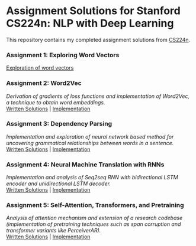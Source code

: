 # Assignment Solutions for Stanford CS224n: NLP with Deep Learning
 
This repository contains my completed assignment solutions from [CS224n](https://web.stanford.edu/class/cs224n/).

### Assignment 1: Exploring Word Vectors
[Exploration of word vectors](https://github.com/parmarkrish/cs224n/blob/main/a1/exploring_word_vectors.ipynb)

### Assignment 2: Word2Vec
*Derivation of gradients of loss functions and implementation of Word2Vec, a technique to obtain word embeddings.* \
[Written Solutions](https://github.com/parmarkrish/cs224n/blob/main/a2_written/a2_written.pdf) | [Implementation](https://github.com/parmarkrish/cs224n/blob/main/a2/word2vec.py)

### Assignment 3: Dependency Parsing
*Implementation and exploration of neural network based method for uncovering grammatical relationships between words in a sentence.* \
[Written Solutions](https://github.com/parmarkrish/cs224n/blob/main/a3_written/a3_written.pdf) | [Implementation](https://github.com/parmarkrish/cs224n/blob/main/a3/parser_model.py)

### Assignment 4: Neural Machine Translation with RNNs
*Implementation and analysis of Seq2seq RNN with bidirectional LSTM encoder and unidirectional LSTM decoder.* \
[Written Solutions](https://github.com/parmarkrish/cs224n/blob/main/a4_written/a4_written.pdf) | [Implementation](https://github.com/parmarkrish/cs224n/blob/main/a4/nmt_model.py)

### Assignment 5: Self-Attention, Transformers, and Pretraining
*Analysis of attention mechanism and extension of a research codebase (implementation of pretraining techniques such as span corruption and transformer variants like PerceiverAR).* \
[Written Solutions](https://github.com/parmarkrish/cs224n/blob/main/a5_written/a5_written.pdf) | [Implementation](https://github.com/parmarkrish/cs224n/tree/main/a5/student_2023/src)

